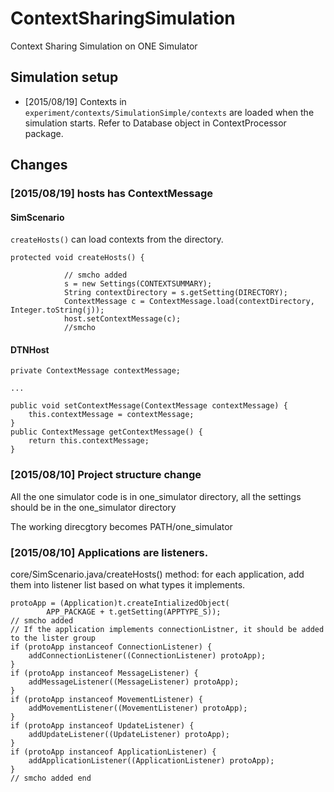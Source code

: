 # ContextSharingSimulation
Context Sharing Simulation on ONE Simulator

## Simulation setup
* [2015/08/19] Contexts in `experiment/contexts/SimulationSimple/contexts` are loaded when the simulation starts. Refer to Database object in ContextProcessor package.

## Changes

### [2015/08/19] hosts has ContextMessage

#### SimScenario

`createHosts()` can load contexts from the directory.

    protected void createHosts() {

                // smcho added
                s = new Settings(CONTEXTSUMMARY);
                String contextDirectory = s.getSetting(DIRECTORY);
                ContextMessage c = ContextMessage.load(contextDirectory, Integer.toString(j));
                host.setContextMessage(c);
                //smcho

#### DTNHost

    private ContextMessage contextMessage;

    ...
    
    public void setContextMessage(ContextMessage contextMessage) {
        this.contextMessage = contextMessage;
    }
    public ContextMessage getContextMessage() {
        return this.contextMessage;
    }

### [2015/08/10] Project structure change

All the one simulator code is in one_simulator directory, all the settings should be in the one_simulator directory

The working direcgtory becomes PATH/one_simulator

### [2015/08/10] Applications are listeners.

core/SimScenario.java/createHosts() method: for each application, add them into listener list based on what types it implements.

    protoApp = (Application)t.createIntializedObject(
            APP_PACKAGE + t.getSetting(APPTYPE_S));
    // smcho added
    // If the application implements connectionListner, it should be added to the lister group
    if (protoApp instanceof ConnectionListener) {
        addConnectionListener((ConnectionListener) protoApp);
    }
    if (protoApp instanceof MessageListener) {
        addMessageListener((MessageListener) protoApp);
    }
    if (protoApp instanceof MovementListener) {
        addMovementListener((MovementListener) protoApp);
    }
    if (protoApp instanceof UpdateListener) {
        addUpdateListener((UpdateListener) protoApp);
    }
    if (protoApp instanceof ApplicationListener) {
        addApplicationListener((ApplicationListener) protoApp);
    }
    // smcho added end
